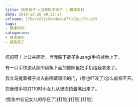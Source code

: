 ```yaml
---
title: 搞笑段子->当我脱下裤子 | 糗事百科
date: 2019-12-20 09:32:17
urlname: 17becc872c5d4dedeb7fb72ac27cc425
tags: 
- 糗事百科
categories:
- 糗事百科
- 搞笑段子
---
```

坑妈呀！上公共厕所，当我脱下裤子(kuang)手机掉地上了。

有一只手快速从厕所隔板下面的缝隙里把手机给我拿走了。

我立马提着裤子出去敲隔壁房间的门，(尿也吓没了)怎么敲都不开。

在我借手机打110时小女儿从里面捂着嘴出来了。

(焦急中忘记女儿的存在了)[打脸][打脸][打脸]


